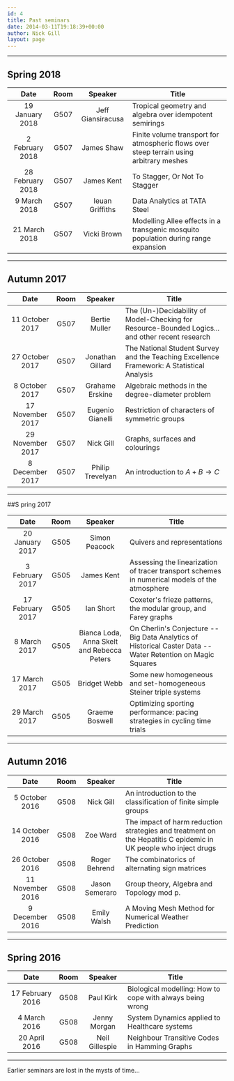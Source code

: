 ```yaml
---
id: 4
title: Past seminars
date: 2014-03-11T19:18:39+00:00
author: Nick Gill
layout: page
---
```


---

## Spring 2018

| Date | Room | Speaker | Title |
|:----:|:----:|:-------:|--------|
|19 January 2018| G507 |Jeff Giansiracusa|Tropical geometry and algebra over idempotent semirings|
|2 February 2018| G507 |James Shaw|Finite volume transport for atmospheric flows over steep terrain using arbitrary meshes|
|28 February 2018| G507 |James Kent|To Stagger, Or Not To Stagger|
|9 March 2018| G507|Ieuan Griffiths|Data Analytics at TATA Steel|
|21 March 2018| G507 |Vicki Brown|Modelling Allee effects in a transgenic mosquito population during range expansion|

---

## Autumn 2017 

| Date | Room | Speaker | Title |
|:----:|:----:|:-------:|--------|
|11 October 2017| G507 |Bertie Muller|The (Un-)Decidability of Model-Checking for Resource-Bounded Logics... and other recent research |
|27 October 2017| G507 |Jonathan Gillard|The National Student Survey and the Teaching Excellence Framework: A Statistical Analysis|
|8 October 2017| G507 |Grahame Erskine|Algebraic methods in the degree-diameter problem|
|17 November 2017| G507|Eugenio Gianelli|Restriction of characters of symmetric groups|
|29 November 2017| G507 |Nick Gill|Graphs, surfaces and colourings|
|8 December 2017| G507 |Philip Trevelyan|An introduction to $A+B\to C$|

---

##S pring 2017

| Date | Room | Speaker | Title |
|:----:|:----:|:-------:|--------|
|20 January 2017| G505 |Simon Peacock|Quivers and representations|
|3 February 2017| G505 |James Kent|Assessing the linearization of tracer transport schemes in numerical models of the atmosphere|
|17 February 2017| G505 |Ian Short|Coxeter's frieze patterns, the modular group, and Farey graphs|
|8 March 2017| G505|Bianca Loda, Anna Skelt and Rebecca Peters|On Cherlin's Conjecture -- Big Data Analytics of Historical Caster Data -- Water Retention on Magic Squares|
|17 March 2017| G505 |Bridget Webb|Some new homogeneous and set-homogeneous Steiner triple systems|
|29 March 2017| G505 |Graeme Boswell|Optimizing sporting performance: pacing strategies in cycling time trials|

---

## Autumn 2016

| Date | Room | Speaker | Title |
|:----:|:----:|:-------:|--------|
|5 October 2016| G508 | Nick Gill |An introduction to the classification of finite simple groups|
|14 October 2016| G508 |Zoe Ward|The impact of harm reduction strategies and treatment on the Hepatitis C epidemic in UK people who inject drugs|
|26 October 2016| G508|Roger Behrend|The combinatorics of alternating sign matrices|
|11 November 2016| G508|Jason Semeraro|Group theory, Algebra and Topology mod p.|
|9 December 2016| G508 |Emily Walsh|A Moving Mesh Method for Numerical Weather Prediction|

---

## Spring 2016

| Date | Room | Speaker | Title |
|:----:|:----:|:-------:|--------|
|17 February 2016|G508 |Paul Kirk|Biological modelling: How to cope with always being wrong| 
|4 March 2016|G508 |Jenny Morgan|System Dynamics applied to Healthcare systems| 
|20 April 2016|G508 |Neil Gillespie|Neighbour Transitive Codes in Hamming Graphs| 

---

Earlier seminars are lost in the mysts of time...

